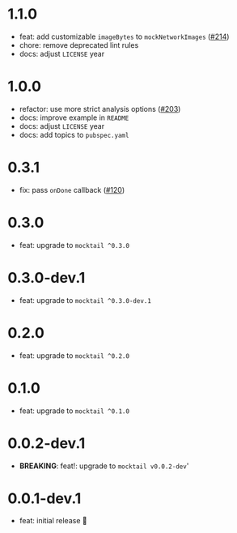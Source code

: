 # 1.1.0

- feat: add customizable `imageBytes` to `mockNetworkImages` ([#214](https://github.com/felangel/mocktail/issues/214))
- chore: remove deprecated lint rules
- docs: adjust `LICENSE` year

# 1.0.0

- refactor: use more strict analysis options ([#203](https://github.com/felangel/mocktail/issues/203))
- docs: improve example in `README`
- docs: adjust `LICENSE` year
- docs: add topics to `pubspec.yaml`

# 0.3.1

- fix: pass `onDone` callback ([#120](https://github.com/felangel/mocktail/pull/120))

# 0.3.0

- feat: upgrade to `mocktail ^0.3.0`

# 0.3.0-dev.1

- feat: upgrade to `mocktail ^0.3.0-dev.1`

# 0.2.0

- feat: upgrade to `mocktail ^0.2.0`

# 0.1.0

- feat: upgrade to `mocktail ^0.1.0`

# 0.0.2-dev.1

- **BREAKING**: feat!: upgrade to `mocktail v0.0.2-dev`'

# 0.0.1-dev.1

- feat: initial release 🎉
